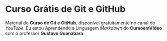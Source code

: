 # Curso Grátis de Git e GitHub
Material do **Curso de Git e GitHub**, disponível gratuitamente no canal do *YouTube*.
Eu estou Aprendendo a Linguagem *Markdown* do **CursoemVideo** com o professor **Gustavo Guanabara**. 
